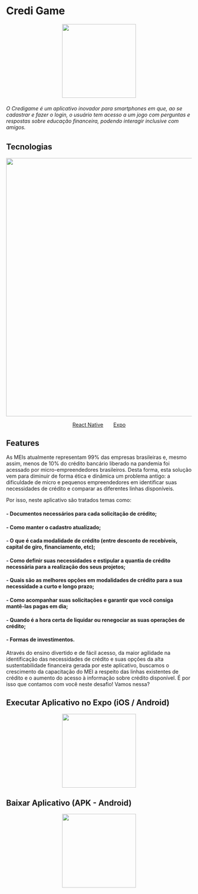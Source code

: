 <h1> Credi Game </h1>

<p align="center">
<img width="200" height="auto" src=""/> 
 </p>
<h6> O Credigame é um aplicativo inovador para smartphones em que, ao se cadastrar e fazer o login, o usuário tem acesso a um jogo com perguntas e respostas sobre educação financeira, podendo interagir inclusive com amigos. </h6>

## Tecnologias

<div>
<p align="center">
<img width="700" heigth="auto" src="https://www.hammermarketing.com/wp-content/uploads/sites/2/2020/11/react-native_large.jpg"/> 
 </p>
</div>
<p align="center">
 <a href="https://reactnative.dev/">React Native</a> &nbsp &nbsp &nbsp <a href="https://expo.io/">Expo</a>

## Features

As MEIs atualmente representam 99% das empresas brasileiras e, mesmo assim, menos de 10% do crédito bancário liberado na pandemia foi acessado por micro-empreendedores brasileiros. Desta forma, esta solução vem para diminuir de forma ética e dinâmica um problema antigo: a dificuldade de micro e pequenos empreendedores em identificar suas necessidades de crédito e comparar as diferentes linhas disponíveis.

Por isso, neste aplicativo são tratados temas como:

<h4>- Documentos necessários para cada solicitação de crédito;</h4>
<h4>- Como manter o cadastro atualizado;</h4>
<h4>- O que é cada modalidade de crédito (entre desconto de recebíveis, capital de giro, financiamento, etc);</h4>
<h4>- Como definir suas necessidades e estipular a quantia de crédito necessária para a realização dos seus projetos;</h4>
<h4>- Quais são as melhores opções em modalidades de crédito para a sua necessidade a curto e longo prazo;</h4>
<h4>- Como acompanhar suas solicitações e garantir que você consiga mantê-las pagas em dia;</h4>
<h4>- Quando é a hora certa de liquidar ou renegociar as suas operações de crédito;</h4>
<h4>- Formas de investimentos.</h4>

Através do ensino divertido e de fácil acesso, da maior agilidade na identificação das necessidades de crédito e suas opções da alta sustentabilidade financeira gerada por este aplicativo, buscamos o crescimento da capacitação do MEI a respeito das linhas existentes de crédito e o aumento do acesso à informação sobre crédito disponível.
É por isso que contamos com você neste desafio! Vamos nessa?

## Executar Aplicativo no Expo (iOS / Android)

<p align="center">
<img width="200" height="auto" src=""/> 
 </p>

## Baixar Aplicativo (APK - Android)

<p align="center">
<img width="200" height="auto" src=""/> 
 </p>
